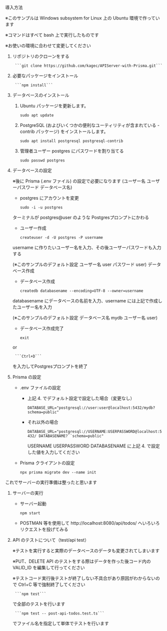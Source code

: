 
導入方法

※このサンプルは Windows subsystem for Linux 上の Ubuntu 環境で作っています

※コマンドはすべて bash 上で実行したものです

※お使いの環境に合わせて変更してください

1. リポジトリのクローンをする

		```git clone https://github.com/kagec/APIServer-with-Prisma.git```

1. 必要なパッケージをインストール

		```npm install```

1. データベースのインストール 

	1. Ubuntu パッケージを更新します。

		```sudo apt update```

	1. PostgreSQL (およびいくつかの便利なユーティリティが含まれている -contrib パッケージ) をインストールします。
		
		```sudo apt install postgresql postgresql-contrib```

	1. 管理者ユーザー postgres にパスワードを割り当てる

		```sudo passwd postgres```


1. データベースの設定

	※後に Prisma (.env ファイル) の設定で必要になります (ユーザー名 ユーザーパスワード データベース名)

	- postgres にアカウントを変更

		```sudo -i -u postgres```

	ターミナルが postgres@user のような Postgresプロンプトにかわる

	- ユーザー作成	

		```createuser -d -U postgres -P username```

	username に作りたいユーザー名を入力、その後ユーザーパスワードも入力する

	(※このサンプルのデフォルト設定 ユーザー名 user パスワード user)
	 データベース作成　

	- データベース作成

		```createdb databasename --encoding=UTF-8 --owner=username```

	databasename にデータベースの名前を入力、username には上記で作成したユーザー名を入力

	(※このサンプルのデフォルト設定 データベース名 mydb ユーザー名 user)

	- データベース作成完了
	
		```exit ```
	
	or 
	
		```Ctrl+D```
	
	を入力してPostgresプロンプトを終了

1. Prisma の設定

	- .env ファイルの設定
	
		- 上記 4. でデフォルト設定で設定した場合（変更なし）

			```DATABASE_URL="postgresql://user:user@localhost:5432/mydb?schema=public"```

		- それ以外の場合

			```DATABASE_URL="postgresql://USERNAME:USERPASSWORD@localhost:5432/	DATABASENAME?``schema=public"```

			USERNAME USERPASSWORD DATABASENAME に上記 4. で設定した値を入力してください

	- Prisma クライアントの設定 

		```npx prisma migrate dev --name init```


これでサーバーの実行準備は整ったと思います




1. サーバーの実行
	- サーバー起動

		```npm start```

	- POSTMAN 等を使用して http://localhost:8080/api/todos/ へいろいろリクエストを投げてみる




1. API のテストについて（test/api test）

	※テストを実行すると実際のデータベースのデータも変更されてしまいます

	※PUT、DELETE API のテストをする際はデータを作った後コード内の VALID_ID を編集して行ってください

	※テストコード実行後テストが終了しない不具合があり原因がわからないので Ctrl+C 等で強制終了してください

		```npm test```

	で全部のテストを行います

		```npm test -- post-api-todos.test.ts```

	でファイル名を指定して単体でテストを行います

	